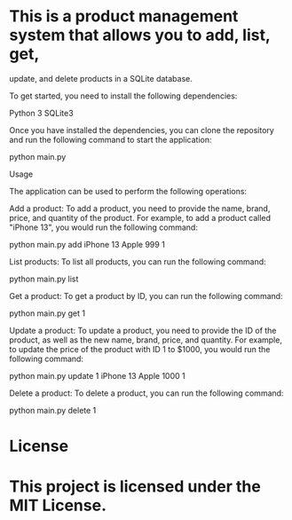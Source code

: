 # This is a product management system that allows you to add, list, get,
 update, and delete products in a SQLite database.

 To get started, you need to install the following dependencies:

Python 3
 SQLite3

Once you have installed the dependencies, you can clone the repository and
run the following command to start the application:

python main.py

 Usage

The application can be used to perform the following operations:

Add a product: To add a product, you need to provide the name, brand,
 price, and quantity of the product. For example, to add a product called
"iPhone 13", you would run the following command:

python main.py add iPhone 13 Apple 999 1

List products: To list all products, you can run the following command:

 python main.py list

 Get a product: To get a product by ID, you can run the following command:

 python main.py get 1

Update a product: To update a product, you need to provide the ID of the
product, as well as the new name, brand, price, and quantity. For example,
to update the price of the product with ID 1 to $1000, you would run the
 following command:

python main.py update 1 iPhone 13 Apple 1000 1

 Delete a product: To delete a product, you can run the following command:

 python main.py delete 1





# License
#
# This project is licensed under the MIT License.
